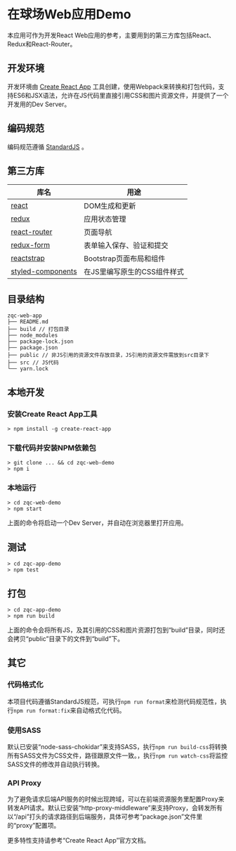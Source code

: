 # 在球场Web应用Demo

本应用可作为开发React Web应用的参考，主要用到的第三方库包括React、Redux和React-Router。

## 开发环境

开发环境由 [Create React App](https://github.com/facebookincubator/create-react-app) 工具创建，使用Webpack来转换和打包代码，支持ES6和JSX语法，允许在JS代码里直接引用CSS和图片资源文件，并提供了一个开发用的Dev Server。

## 编码规范

编码规范遵循 [StandardJS](https://standardjs.com/readme-zhcn.html) 。

## 第三方库

|库名|用途|
|-------|-----------|
|[react](https://github.com/facebook/react)|DOM生成和更新|
|[redux](http://redux.js.org/)|应用状态管理|
|[react-router](https://github.com/ReactTraining/react-router)|页面导航|
|[redux-form](https://github.com/erikras/redux-form/)|表单输入保存、验证和提交|
|[reactstrap](https://github.com/reactstrap/reactstrap)|Bootstrap页面布局和组件|
|[styled-components](https://github.com/styled-components/styled-components)|在JS里编写原生的CSS组件样式|

## 目录结构

```
zqc-web-app
├── README.md
├── build // 打包目录
├── node_modules
├── package-lock.json
├── package.json
├── public // 非JS引用的资源文件存放目录，JS引用的资源文件需放到src目录下
├── src // JS代码
└── yarn.lock
```

## 本地开发

### 安装Create React App工具

```
> npm install -g create-react-app
```

### 下载代码并安装NPM依赖包

```
> git clone ... && cd zqc-web-demo
> npm i
```

### 本地运行

```
> cd zqc-web-demo
> npm start
```
上面的命令将启动一个Dev Server，并自动在浏览器里打开应用。

## 测试

```
> cd zqc-app-demo
> npm test
```

## 打包

```
> cd zqc-app-demo
> npm run build
```
上面的命令会将所有JS，及其引用的CSS和图片资源打包到“build”目录，同时还会拷贝“public”目录下的文件到“build”下。

## 其它

### 代码格式化

本项目代码遵循StandardJS规范，可执行`npm run format`来检测代码规范性，执行`npm run format:fix`来自动格式化代码。

### 使用SASS

默认已安装“node-sass-chokidar”来支持SASS，执行`npm run build-css`将转换所有SASS文件为CSS文件，路径跟原文件一致。，执行`npm run watch-css`将监控SASS文件的修改并自动执行转换。

### API Proxy

为了避免请求后端API服务的时候出现跨域，可以在前端资源服务里配置Proxy来转发API请求。默认已安装“http-proxy-middleware”来支持Proxy，会转发所有以“/api”打头的请求路径到后端服务，具体可参考“package.json”文件里的“proxy”配置项。

更多特性支持请参考“Create React App”官方文档。
